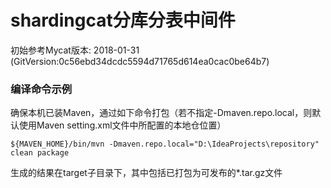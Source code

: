 # shardingcat分库分表中间件
初始参考Mycat版本: 2018-01-31 (GitVersion:0c56ebd34dcdc5594d71765d614ea0cac0be64b7)

### 编译命令示例
确保本机已装Maven，通过如下命令打包（若不指定-Dmaven.repo.local，则默认使用Maven setting.xml文件中所配置的本地仓位置）
```
${MAVEN_HOME}/bin/mvn -Dmaven.repo.local="D:\IdeaProjects\repository" clean package
```
生成的结果在target子目录下，其中包括已打包为可发布的*.tar.gz文件
